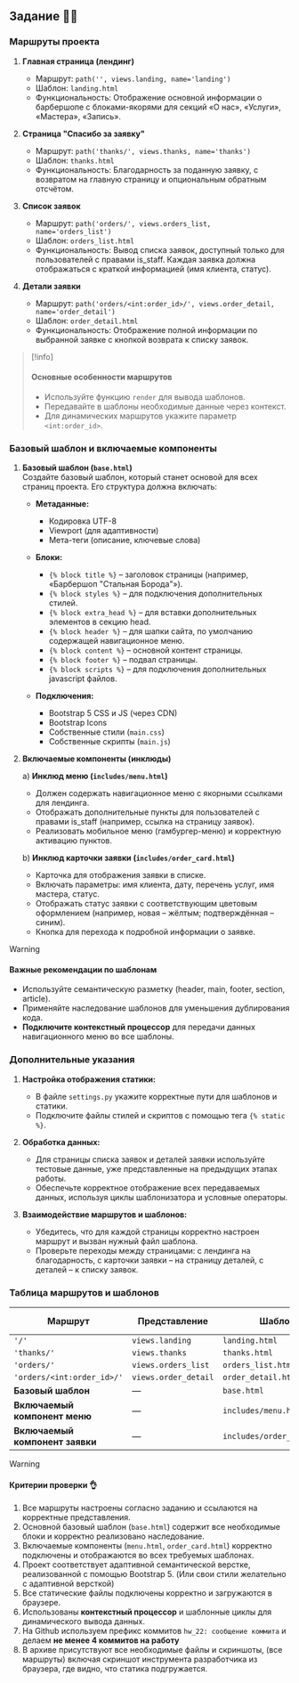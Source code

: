 ## Задание 👷‍♂️

### Маршруты проекта

1. **Главная страница (лендинг)**
   - Маршрут: `path('', views.landing, name='landing')`
   - Шаблон: `landing.html`
   - Функциональность: Отображение основной информации о барбершопе с блоками-якорями для секций «О нас», «Услуги», «Мастера», «Запись».  

2. **Страница "Спасибо за заявку"**
   - Маршрут: `path('thanks/', views.thanks, name='thanks')`
   - Шаблон: `thanks.html`
   - Функциональность: Благодарность за поданную заявку, с возвратом на главную страницу и опциональным обратным отсчётом.

3. **Список заявок**
   - Маршрут: `path('orders/', views.orders_list, name='orders_list')`
   - Шаблон: `orders_list.html`
   - Функциональность: Вывод списка заявок, доступный только для пользователей с правами is_staff. Каждая заявка должна отображаться с краткой информацией (имя клиента, статус).

4. **Детали заявки**
   - Маршрут: `path('orders/<int:order_id>/', views.order_detail, name='order_detail')`
   - Шаблон: `order_detail.html`
   - Функциональность: Отображение полной информации по выбранной заявке с кнопкой возврата к списку заявок.

>[!info]
>
>#### Основные особенности маршрутов
>
>- Используйте функцию `render` для вывода шаблонов.  
>- Передавайте в шаблоны необходимые данные через контекст.  
>- Для динамических маршрутов укажите параметр `<int:order_id>`.

### Базовый шаблон и включаемые компоненты

1. **Базовый шаблон (`base.html`)**  
   Создайте базовый шаблон, который станет основой для всех страниц проекта. Его структура должна включать:

   - **Метаданные:**
     - Кодировка UTF-8  
     - Viewport (для адаптивности)  
     - Мета-теги (описание, ключевые слова)

   - **Блоки:**
     - `{% block title %}` – заголовок страницы (например, «Барбершоп "Стальная Борода"»).  
     - `{% block styles %}` – для подключения дополнительных стилей.  
     - `{% block extra_head %}` – для вставки дополнительных элементов в секцию head.  
     - `{% block header %}` – для шапки сайта, по умолчанию содержащей навигационное меню.  
     - `{% block content %}` – основной контент страницы.  
     - `{% block footer %}` – подвал страницы.  
     - `{% block scripts %}` – для подключения дополнительных javascript файлов.

   - **Подключения:**
     - Bootstrap 5 CSS и JS (через CDN)  
     - Bootstrap Icons  
     - Собственные стили (`main.css`)  
     - Собственные скрипты (`main.js`)

2. **Включаемые компоненты (инклюды)**

   a) **Инклюд меню (`includes/menu.html`)**  
      - Должен содержать навигационное меню с якорными ссылками для лендинга.  
      - Отображать дополнительные пункты для пользователей с правами is_staff (например, ссылка на страницу заявок).  
      - Реализовать мобильное меню (гамбургер-меню) и корректную активацию пунктов.

   b) **Инклюд карточки заявки (`includes/order_card.html`)**  
      - Карточка для отображения заявки в списке.  
      - Включать параметры: имя клиента, дату, перечень услуг, имя мастера, статус.  
      - Отображать статус заявки с соответствующим цветовым оформлением (например, новая – жёлтым; подтверждённая – синим).  
      - Кнопка для перехода к подробной информации о заявке.

>[!warning]
>
>#### Важные рекомендации по шаблонам
>
>- Используйте семантическую разметку (header, main, footer, section, article).  
>- Применяйте наследование шаблонов для уменьшения дублирования кода.  
>- **Подключите контекстный процессор** для передачи данных навигационного меню во все шаблоны.

### Дополнительные указания

1. **Настройка отображения статики:**
   - В файле `settings.py` укажите корректные пути для шаблонов и статики.
   - Подключите файлы стилей и скриптов с помощью тега `{% static %}`.

2. **Обработка данных:**
   - Для страницы списка заявок и деталей заявки используйте тестовые данные, уже представленные на предыдущих этапах работы.
   - Обеспечьте корректное отображение всех передаваемых данных, используя циклы шаблонизатора и условные операторы.

3. **Взаимодействие маршрутов и шаблонов:**
   - Убедитесь, что для каждой страницы корректно настроен маршрут и вызван нужный файл шаблона.
   - Проверьте переходы между страницами: с лендинга на благодарность, с карточки заявки – на страницу деталей, с деталей – к списку заявок.

### Таблица маршрутов и шаблонов

| Маршрут                         | Представление        | Шаблон                     | Псевдоним маршрута  |
| ------------------------------- | -------------------- | -------------------------- | ------------------- |
| `'/'`                          | `views.landing`      | `landing.html`             | `landing`           |
| `'thanks/'`                    | `views.thanks`       | `thanks.html`              | `thanks`            |
| `'orders/'`                    | `views.orders_list`  | `orders_list.html`         | `orders_list`       |
| `'orders/<int:order_id>/'`       | `views.order_detail` | `order_detail.html`        | `order_detail`      |
| **Базовый шаблон**              | —                    | `base.html`                | —                   |
| **Включаемый компонент меню**   | —                    | `includes/menu.html`       | —                   |
| **Включаемый компонент заявки** | —                    | `includes/order_card.html` | —                   |

>[!warning]
>
>#### Критерии проверки 👌
>
>1. Все маршруты настроены согласно заданию и ссылаются на корректные представления.  
>2. Основной базовый шаблон (`base.html`) содержит все необходимые блоки и корректно реализовано наследование.  
>3. Включаемые компоненты (`menu.html`, `order_card.html`) корректно подключены и отображаются во всех требуемых шаблонах.  
>4. Проект соответствует адаптивной семантической верстке, реализованной с помощью Bootstrap 5. (Или свои стили желательно с адаптивной версткой)  
>5. Все статические файлы подключены корректно и загружаются в браузере.  
>6. Использованы **контекстный процессор** и шаблонные циклы для динамического вывода данных.
>7. На Github используем префикс коммитов `hw_22: сообщение коммита` и делаем **не менее 4 коммитов на работу**
>8. В архиве присутствуют все необходимые файлы и скриншоты, (все маршруты) включая скриншот инструмента разработчика из браузера, где видно, что статика подгружается.
